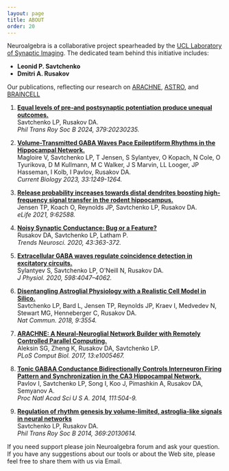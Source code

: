 ```yaml
---
layout: page
title: ABOUT
order: 20
---
```


Neuroalgebra is a collaborative project spearheaded by the 
[UCL Laboratory of Synaptic Imaging](https://www.ucl.ac.uk/ion/research/research-departments/department-clinical-and-experimental-epilepsy/experimental-research-4). The dedicated team behind this initiative includes:
- **Leonid P. Savtchenko**
- **Dmitri A. Rusakov**

Our publications, reflecting our research on [ARACHNE](https://neuroalgebra.net/arachne.html), [ASTRO](https://neuroalgebra.net/astro.html), and [BRAINCELL](https://neuroalgebra.net/braincell.html)

1. [**Equal levels of pre-and postsynaptic potentiation produce unequal outcomes.**](https://royalsocietypublishing.org/doi/full/10.1098/rstb.2023.0235)  
   Savtchenko LP, Rusakov DA.  
   *Phil Trans Roy Soc B 2024, 379:20230235.*

2. [**Volume-Transmitted GABA Waves Pace Epileptiform Rhythms in the Hippocampal Network.**](https://www.cell.com/current-biology/pdf/S0960-9822(23)00191-4.pdf)  
   Magloire V, Savtchenko LP, T Jensen, S Sylantyev, O Kopach, N Cole, O Tyurikova, D M Kullmann, M C Walker, J S Marvin, LL Looger, JP Hasseman, I Kolb, I Pavlov, Rusakov DA.  
   *Current Biology 2023, 33:1249-1264.*
   
3. [**Release probability increases towards distal dendrites boosting high-frequency signal transfer in the rodent hippocampus.**](https://elifesciences.org/articles/62588)  
   Jensen TP, Koach O, Reynolds JP, Savtchenko LP, Rusakov DA.  
   *eLife 2021, 9:62588.*

4. [**Noisy Synaptic Conductance: Bug or a Feature?**](https://www.cell.com/trends/neurosciences/fulltext/S0166-2236(20)30069-2)  
   Rusakov DA, Savtchenko LP, Latham P.  
   *Trends Neurosci. 2020, 43:363-372.*

5. [**Extracellular GABA waves regulate coincidence detection in excitatory circuits.**](https://physoc.onlinelibrary.wiley.com/doi/full/10.1113/JP279744)  
  Sylantyev S, Savtchenko LP, O'Neill N, Rusakov DA.  
   *J Physiol. 2020, 598:4047–4062.*

6. [**Disentangling Astroglial Physiology with a Realistic Cell Model in Silico.**](https://www.nature.com/articles/s41467-018-05896-w)  
   Savtchenko LP, Bard L, Jensen TP, Reynolds JP, Kraev I, Medvedev N, Stewart MG, Henneberger C, Rusakov DA.  
   *Nat Commun. 2018, 9:3554.*

7. [**ARACHNE: A Neural-Neuroglial Network Builder with Remotely Controlled Parallel Computing.**](https://pubmed.ncbi.nlm.nih.gov/28362877/)  
   Aleksin SG, Zheng K, Rusakov DA, Savtchenko LP.  
   *PLoS Comput Biol. 2017, 13:e1005467.*

8. [**Tonic GABAA Conductance Bidirectionally Controls Interneuron Firing Pattern and Synchronization in the CA3 Hippocampal Network.**](https://pubmed.ncbi.nlm.nih.gov/24344272/)  
   Pavlov I, Savtchenko LP, Song I, Koo J, Pimashkin A, Rusakov DA, Semyanov A.  
   *Proc Natl Acad Sci U S A. 2014, 111:504-9.*

9. [**Regulation of rhythm genesis by volume-limited, astroglia-like signals in neural networks**](https://royalsocietypublishing.org/doi/full/10.1098/rstb.2013.0614)  
   Savtchenko LP, Rusakov DA.  
   *Phil Trans Roy Soc B 2014, 369:20130614.*
   


   
   

If you need support please join Neuroalgebra forum and ask your question. If you have any 
suggestions about our tools or about the Web site, please feel free to share them with us via 
<span class="about-email" onclick="openEmailClient()">Email</span>.

<script>
function openEmailClient() {
  function oES() {
    var empty = '' + ' ' + String.fromCharCode(32); 
    return empty.trim();
  }

  function genEmail() {
    var user = 'sav'+oES()+'tch'+oES()+'enko';
    var s1 = String.fromCharCode(64);
    var s2 = String.fromCharCode(46);
    var domain = 'ya'+oES()+'hoo' + s2 + 'com';
    return user + s1 + oES() + domain;
  }

  window.location.href = 'mailto:' + genEmail();
}
</script>

